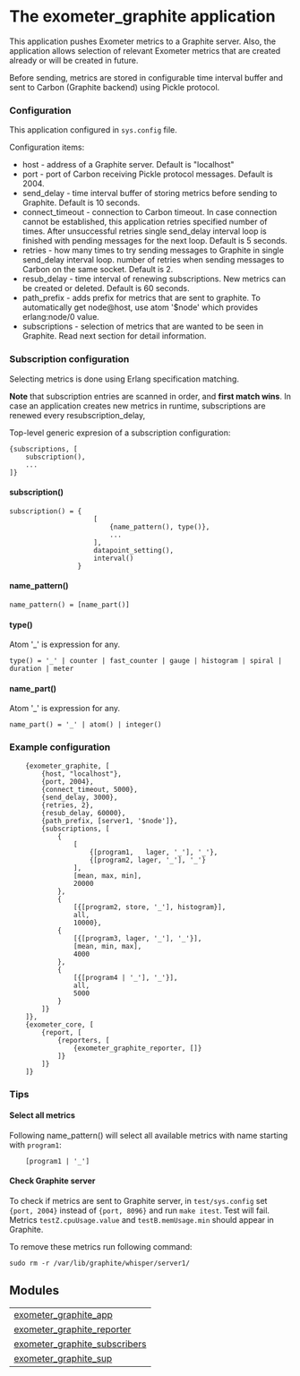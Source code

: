 

# The exometer_graphite application #

This application pushes Exometer metrics to a Graphite server. Also, the
application allows selection of relevant Exometer metrics that are created already
or will be created in future.

Before sending, metrics are stored in configurable time interval buffer and
sent to Carbon (Graphite backend) using Pickle protocol.


### <a name="Configuration">Configuration</a> ###

This application configured in `sys.config` file.

Configuration items:
* host - address of a Graphite server. Default is "localhost"
* port - port of Carbon receiving Pickle protocol messages. Default is 2004.
* send_delay - time interval buffer of storing metrics before sending to Graphite.
Default is 10 seconds.
* connect_timeout - connection to Carbon timeout. In case connection cannot be
established, this application retries specified number of times. After
unsuccessful retries single send_delay interval loop is finished with pending messages for
the next loop. Default is 5 seconds.
* retries - how many times to try sending messages to Graphite in single
send_delay interval loop.
number of retries when sending messages to Carbon on the same socket.
Default is 2.
* resub_delay - time interval of renewing subscriptions. New metrics
can be created or deleted. Default is 60 seconds.
* path_prefix - adds prefix for metrics that are sent to graphite. To automatically 
get node@host, use atom '$node' which provides erlang:node/0 value.
* subscriptions - selection of metrics that are wanted to be seen in Graphite. 
Read next section for detail information.


### <a name="Subscription_configuration">Subscription configuration</a> ###

Selecting metrics
is done using Erlang specification matching.

**Note** that subscription entries are scanned in order, and **first match wins**.
In case an application creates new metrics in runtime,
subscriptions are renewed every resubscription_delay,

Top-level generic expresion of a subscription configuration:

```
{subscriptions, [
    subscription(),
    ...
]}
```


#### <a name="subscription()">subscription()</a> ####


```
subscription() = {
                     [
                         {name_pattern(), type()},
                         ...
                     ],
                     datapoint_setting(),
                     interval()
                 }
```


#### <a name="name_pattern()">name_pattern()</a> ####

```
name_pattern() = [name_part()]
```


#### <a name="type()">type()</a> ####
Atom '_' is expression for any.

```
type() = '_' | counter | fast_counter | gauge | histogram | spiral | duration | meter
```


#### <a name="name_part()">name_part()</a> ####
Atom '_' is expression for any.

```
name_part() = '_' | atom() | integer()
```


### <a name="Example_configuration">Example configuration</a> ###

```
    {exometer_graphite, [
        {host, "localhost"},
        {port, 2004},
        {connect_timeout, 5000},
        {send_delay, 3000},
        {retries, 2},
        {resub_delay, 60000},
        {path_prefix, [server1, '$node']},
        {subscriptions, [
            {
                [
                    {[program1,   lager, '_'], '_'},
                    {[program2, lager, '_'], '_'}
                ],
                [mean, max, min],
                20000
            },
            {
                [{[program2, store, '_'], histogram}],
                all,
                10000},
            {
                [{[program3, lager, '_'], '_'}],
                [mean, min, max],
                4000
            },
            {
                [{[program4 | '_'], '_'}],
                all,
                5000
            }
        ]}
    ]},
    {exometer_core, [
        {report, [
            {reporters, [
                {exometer_graphite_reporter, []}
            ]}
        ]}
    ]}
```


### <a name="Tips">Tips</a> ###


#### <a name="Select_all_metrics">Select all metrics</a> ####
Following name_pattern() will select all available metrics with name starting
with `program1`:

```
    [program1 | '_']
```


#### <a name="Check_Graphite_server">Check Graphite server</a> ####

To check if metrics are sent to Graphite server, in `test/sys.config` set
`{port, 2004}` instead of `{port, 8096}` and run `make itest`. Test will fail.
Metrics `testZ.cpuUsage.value` and `testB.memUsage.min` should appear in Graphite.

To remove these metrics run following command:

```
sudo rm -r /var/lib/graphite/whisper/server1/
```



## Modules ##


<table width="100%" border="0" summary="list of modules">
<tr><td><a href="exometer_graphite_app.md" class="module">exometer_graphite_app</a></td></tr>
<tr><td><a href="exometer_graphite_reporter.md" class="module">exometer_graphite_reporter</a></td></tr>
<tr><td><a href="exometer_graphite_subscribers.md" class="module">exometer_graphite_subscribers</a></td></tr>
<tr><td><a href="exometer_graphite_sup.md" class="module">exometer_graphite_sup</a></td></tr></table>

